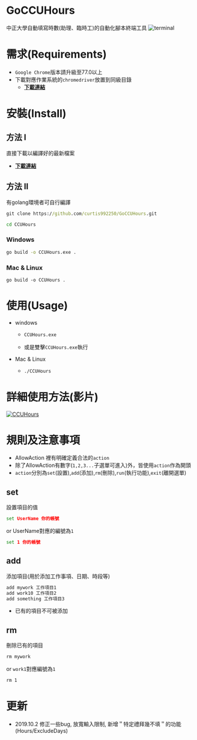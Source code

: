 # GoCCUHours
中正大學自動填寫時數(助理、臨時工)的自動化腳本終端工具
![terminal](https://i.imgur.com/vobpyUl.png)

# 需求(Requirements)
* `Google Chrome`版本請升級至77.0以上
* 下載對應作業系統的`chromedriver`放置到同級目錄
  * [**下載連結**](https://chromedriver.storage.googleapis.com/index.html?path=77.0.3865.40/)

# 安裝(Install) 
## 方法 I
直接下載以編譯好的最新檔案
* [**下載連結**](https://github.com/curtis992250/GoCCUHours/releases)

## 方法 II
有golang環境者可自行編譯
```cmd
git clone https://github.com/curtis992250/GoCCUHours.git

cd CCUHours
```

### Windows
```cmd
go build -o CCUHours.exe .
```

### Mac & Linux
```shell
go build -o CCUHours .
```

# 使用(Usage)
* windows
  * ```cmd
    CCUHours.exe
    ```
  * 或是雙擊`CCUHours.exe`執行

* Mac & Linux
  * ```cmd
    ./CCUHours
    ```

# 詳細使用方法(影片)
[![CCUHours](https://img.youtube.com/vi/--TSqVmpRnc/hqdefault.jpg)](https://youtu.be/--TSqVmpRnc "CCUHours")

# 規則及注意事項
* AllowAction 裡有明確定義合法的`action`
* 除了AllowAction有數字(`1,2,3...`子選單可進入)外，皆使用`action`作為開頭
* `action`分別為`set`(設置),`add`(添加),`rm`(刪除),`run`(執行功能),`exit`(離開選單)

## set
設置項目的值
```cmd
set UserName 你的帳號
```
or UserName對應的編號為`1`
```cmd
set 1 你的帳號
```

## add 
添加項目(用於添加工作事項、日期、時段等)
```cmd
add mywork 工作項目1
add work10 工作項目2
add something 工作項目3 
```
* 已有的項目不可被添加


## rm
刪除已有的項目
```cmd
rm mywork
```
or `work1`對應編號為`1`
```cmd
rm 1
```

# 更新
* 2019.10.2 修正一些bug, 放寬輸入限制,  新增＂特定禮拜幾不填＂的功能(Hours/ExcludeDays)